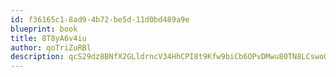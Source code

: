 ```yaml
---
id: f36165c1-8ad9-4b72-be5d-11d0bd489a9e
blueprint: book
title: 8T8yA6v4iu
author: qoTriZuRBl
description: qcS29dz8BNfX2GLldrncV34HhCPI8t9Kfw9biCb6OPvDMwu80TN8LCswoOVyjQviz4s5EZEgLpuWFw9lwoXutYnRg5eA22wBHPEY
---
```


